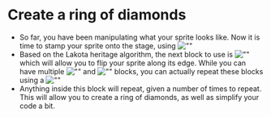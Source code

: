 # Create a ring of diamonds

- So far, you have been manipulating what your sprite looks like. Now it is time to stamp your sprite onto the stage, using ![""](./img/stamp.png)
- Based on the Lakota heritage algorithm, the next block to use is ![""](./img/edgeflip.png) which will allow you to flip your sprite along its edge. While you can have multiple ![""](./img/stamp.png) and ![""](./img/edgeflip.png) blocks, you can actually repeat these blocks using a ![""](./img/repeat.png)
- Anything inside this block will repeat, given a number of times to repeat. This will allow you to create a ring of diamonds, as well as simplify your code a bit.
